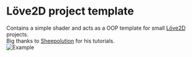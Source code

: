 # Löve2D project template
Contains a simple shader and acts as a OOP template for small [Löve2D](https://love2d.org/) projects.  
Big thanks to [Sheepolution](https://sheepolution.com/learn/book/17) for his tutorials.  
![Example](https://s6.gifyu.com/images/bMeTx.gif)